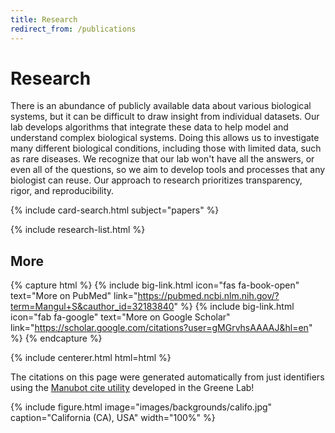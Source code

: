 ```yaml
---
title: Research
redirect_from: /publications
---
```


# <i class="fas fa-microscope"></i>Research

There is an abundance of publicly available data about various biological systems, but it can be difficult to draw insight from individual datasets.
Our lab develops algorithms that integrate these data to help model and understand complex biological systems.
Doing this allows us to investigate many different biological conditions, including those with limited data, such as rare diseases.
We recognize that our lab won't have all the answers, or even all of the questions, so we aim to develop tools and processes that any biologist can reuse.
Our approach to research prioritizes transparency, rigor, and reproducibility.

<!-- section break -->

{% include card-search.html subject="papers" %}

{% include research-list.html %}

<!-- section break -->

## More

{% capture html %}
{%
  include big-link.html
  icon="fas fa-book-open"
  text="More on PubMed"
  link="https://pubmed.ncbi.nlm.nih.gov/?term=Mangul+S&cauthor_id=32183840"
%}
{%
  include big-link.html
  icon="fab fa-google"
  text="More on Google Scholar"
  link="https://scholar.google.com/citations?user=gMGrvhsAAAAJ&hl=en"
%}
{% endcapture %}

{% include centerer.html html=html %}

The citations on this page were generated automatically from just identifiers using the [Manubot cite utility](https://github.com/manubot/manubot#cite) developed in the Greene Lab!

<!-- section break -->

{%
  include figure.html
  image="images/backgrounds/califo.jpg"
  caption="California (CA), USA"
  width="100%" 
%}
